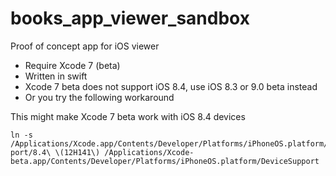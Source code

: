 books_app_viewer_sandbox
========================

Proof of concept app for iOS viewer

+ Require Xcode 7 (beta)
+ Written in swift
+ Xcode 7 beta does not support iOS 8.4, use iOS 8.3 or 9.0 beta instead
+ Or you try the following workaround

This might make Xcode 7 beta work with iOS 8.4 devices
```
ln -s /Applications/Xcode.app/Contents/Developer/Platforms/iPhoneOS.platform/DeviceSup‌​port/8.4\ \(12H141\) /Applications/Xcode-beta.app/Contents/Developer/Platforms/iPhoneOS.platform/Devi‌​ceSupport
```
